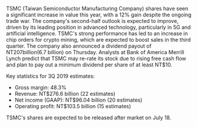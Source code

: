 TSMC (Taiwan Semiconductor Manufacturing Company) shares have seen a significant increase in value this year, with a 12% gain despite the ongoing trade war. The company's second-half outlook is expected to improve, driven by its leading position in advanced technology, particularly in 5G and artificial intelligence. TSMC's strong performance has led to an increase in chip orders for crypto mining, which are expected to boost sales in the third quarter. The company also announced a dividend payout of NT$207 billion ($6.7 billion) on Thursday. Analysts at Bank of America Merrill Lynch predict that TSMC may re-rate its stock due to rising free cash flow and plan to pay out a minimum dividend per share of at least NT$10.

Key statistics for 3Q 2019 estimates:

* Gross margin: 48.3%
* Revenue: NT$276.6 billion (22 estimates)
* Net income (GAAP): NT$96.04 billion (20 estimates)
* Operating profit: NT$103.5 billion (15 estimates)

TSMC's shares are expected to be released after market on July 18.